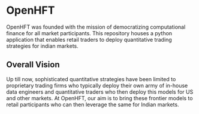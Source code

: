 # OpenHFT
OpenHFT was founded with the mission of democratizing computational finance for all market participants. This repository houses a python application that enables retail traders to deploy quantitative trading strategies for indian markets.

## Overall Vision
Up till now, sophisticated quantitative strategies have been limited to proprietary trading firms who typically deploy their own army of in-house data engineers and quantitative traders who then deploy this models for US and other markets. At OpenHFT, our aim is to bring these frontier models to retail participants who can then leverage the same for Indian markets.
